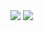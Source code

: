 <img src="https://github-readme-stats.vercel.app/api?username=iliweii&show_icons=true" />

<img src="https://github-readme-stats.vercel.app/api/top-langs/?username=iliweii&layout=compact" />
